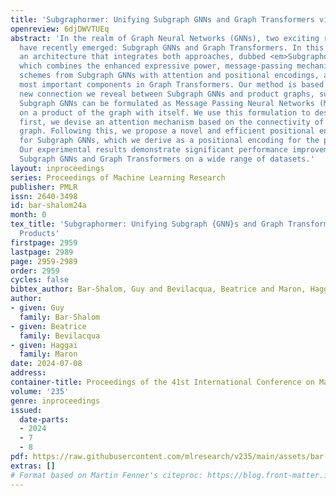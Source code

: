 ```yaml
---
title: 'Subgraphormer: Unifying Subgraph GNNs and Graph Transformers via Graph Products'
openreview: 6djDWVTUEq
abstract: 'In the realm of Graph Neural Networks (GNNs), two exciting research directions
  have recently emerged: Subgraph GNNs and Graph Transformers. In this paper, we propose
  an architecture that integrates both approaches, dubbed <em>Subgraphormer</em>,
  which combines the enhanced expressive power, message-passing mechanisms, and aggregation
  schemes from Subgraph GNNs with attention and positional encodings, arguably the
  most important components in Graph Transformers. Our method is based on an intriguing
  new connection we reveal between Subgraph GNNs and product graphs, suggesting that
  Subgraph GNNs can be formulated as Message Passing Neural Networks (MPNNs) operating
  on a product of the graph with itself. We use this formulation to design our architecture:
  first, we devise an attention mechanism based on the connectivity of the product
  graph. Following this, we propose a novel and efficient positional encoding scheme
  for Subgraph GNNs, which we derive as a positional encoding for the product graph.
  Our experimental results demonstrate significant performance improvements over both
  Subgraph GNNs and Graph Transformers on a wide range of datasets.'
layout: inproceedings
series: Proceedings of Machine Learning Research
publisher: PMLR
issn: 2640-3498
id: bar-shalom24a
month: 0
tex_title: 'Subgraphormer: Unifying Subgraph {GNN}s and Graph Transformers via Graph
  Products'
firstpage: 2959
lastpage: 2989
page: 2959-2989
order: 2959
cycles: false
bibtex_author: Bar-Shalom, Guy and Bevilacqua, Beatrice and Maron, Haggai
author:
- given: Guy
  family: Bar-Shalom
- given: Beatrice
  family: Bevilacqua
- given: Haggai
  family: Maron
date: 2024-07-08
address:
container-title: Proceedings of the 41st International Conference on Machine Learning
volume: '235'
genre: inproceedings
issued:
  date-parts:
  - 2024
  - 7
  - 8
pdf: https://raw.githubusercontent.com/mlresearch/v235/main/assets/bar-shalom24a/bar-shalom24a.pdf
extras: []
# Format based on Martin Fenner's citeproc: https://blog.front-matter.io/posts/citeproc-yaml-for-bibliographies/
---
```

